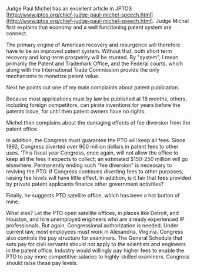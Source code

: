 
Judge Paul Michel has an excellent article in JPTOS [http://www.jptos.org/chief-judge-paul-michel-speech.html](http://www.jptos.org/chief-judge-paul-michel-speech.html). Judge Michel first explains that economy and a well functioning patent system are connect.

  

The primary engine of American recovery and resurgence will therefore have to be an improved patent system. Without that, both short term recovery and long-term prosperity will be stunted. By "system", I mean primarily the Patent and Trademark Office, and the Federal courts, which along with the International Trade Commission provide the only mechanisms to monetize patent value.

  

Next he points out one of my main complaints about patent publication.

  

Because most applications must by law be published at 18 months, others, including foreign competitors, can pirate inventions for years before the patents issue, for until then patent owners have no rights.

  

Michel then complains about the damaging effects of fee diversion from the patent office.

  

In addition, the Congress must guarantee the PTO will keep all fees. Since 1992, Congress diverted over 900 million dollars in patent fees to other uses. 'This fiscal year Congress, once again, will not allow the office to keep all the fees it expects to collect; an estimated $150-250 million will go elsewhere. Permanently ending such "fee diversion" is necessary to reviving the PTO. If Congress continues diverting fees to other purposes, raising fee levels will have little effect. In addition, is it fair that fees provided by private patent applicants finance other government activities?

  

Finally, he suggests PTO satellite office, which has been a hot button of mine.

  

What else? Let the PTO open satellite offices, in places like Detroit, and Houston, and hire unemployed engineers who are already experienced IP professionals. But again, Congressional authorization is needed. Under current law, most employees must work in Alexandria, Virginia. Congress also controls the pay structure for examiners. The General Schedule that sets pay for civil servants should not apply to the scientists and engineers in the patent office. Industry would willingly pay higher fees to enable the PTO to pay more competitive salaries to highly-skilled examiners. Congress should raise these pay levels.